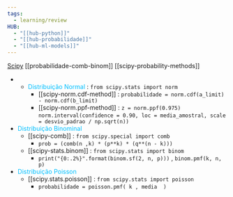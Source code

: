 ```yaml
---
tags:
  - learning/review
HUB:
  - "[[hub-python]]"
  - "[[hub-probabilidade]]"
  - "[[hub-ml-models]]"
---
```

[Scipy](https://docs.scipy.org/doc/scipy/index.html)
[[probabilidade-comb-binom]]
[[scipy-probability-methods]]
- - <font color = 00bfff> Distribuição Normal</font> : `from scipy.stats import norm`
	- [[scipy-norm.cdf-method]]  : `probabilidade = norm.cdf(a_limit) - norm.cdf(b_limit)`
	- [[scipy-norm.ppf-method]] : `z = norm.ppf(0.975)`
`norm.interval(confidence = 0.90, loc = media_amostral, scale = desvio_padrao / np.sqrt(n))`
- <font color = 00bfff> Distribuição Binominal</font>
	- [[scipy-comb]] : `from scipy.special import comb`
		-  `prob = (comb(n ,k) * (p**k) * (q**(n - k)))`
	- [[scipy-stats.binom]] : `from scipy.stats import binom`
		-  `print("{0:.2%}".format(binom.sf(2, n, p)))` , `binom.pmf(k, n, p)` 
- <font color = 00bfff> Distribuição Poisson</font> 
	- [[scipy.stats.poisson]] : `from scipy.stats import poisson`
		- `probabilidade = poisson.pmf( k , media  )`


